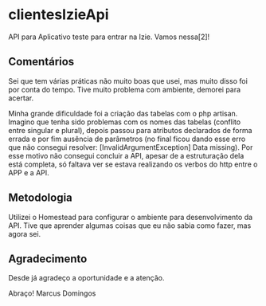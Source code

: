 # clientesIzieApi

API para Aplicativo teste para entrar na Izie. Vamos nessa[2]!

## Comentários ##

Sei que tem várias práticas não muito boas que usei, mas muito disso foi por conta do tempo. Tive muito problema com ambiente, demorei para acertar.

Minha grande dificuldade foi a criação das tabelas com o php artisan. Imagino que tenha sido problemas com os nomes das tabelas (conflito entre singular e plural), depois passou para atributos declarados de forma errada e por fim ausência de parâmetros (no final ficou dando esse erro que não consegui resolver: [InvalidArgumentException] Data missing). Por esse motivo não consegui concluir a API, apesar de a estruturação dela está completa, só faltava ver se estava realizando os verbos do http entre o APP e a API.

## Metodologia ##

Utilizei o Homestead para configurar o ambiente para desenvolvimento da API. Tive que aprender algumas coisas que eu não sabia como fazer, mas agora sei.

## Agradecimento ##

Desde já agradeço a oportunidade e a atenção.

Abraço!
Marcus Domingos